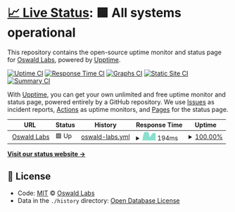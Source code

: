 # [📈 Live Status](https://status.oswaldlabs.com): <!--live status--> **🟩 All systems operational**

This repository contains the open-source uptime monitor and status page for [Oswald Labs](https://oswaldlabs.com), powered by [Upptime](https://github.com/upptime/upptime).

[![Uptime CI](https://github.com/koj-co/upptime/workflows/Uptime%20CI/badge.svg)](https://github.com/koj-co/upptime/actions?query=workflow%3A%22Uptime+CI%22)
[![Response Time CI](https://github.com/koj-co/upptime/workflows/Response%20Time%20CI/badge.svg)](https://github.com/koj-co/upptime/actions?query=workflow%3A%22Response+Time+CI%22)
[![Graphs CI](https://github.com/koj-co/upptime/workflows/Graphs%20CI/badge.svg)](https://github.com/koj-co/upptime/actions?query=workflow%3A%22Graphs+CI%22)
[![Static Site CI](https://github.com/koj-co/upptime/workflows/Static%20Site%20CI/badge.svg)](https://github.com/koj-co/upptime/actions?query=workflow%3A%22Static+Site+CI%22)
[![Summary CI](https://github.com/koj-co/upptime/workflows/Summary%20CI/badge.svg)](https://github.com/koj-co/upptime/actions?query=workflow%3A%22Summary+CI%22)

With [Upptime](https://upptime.js.org), you can get your own unlimited and free uptime monitor and status page, powered entirely by a GitHub repository. We use [Issues](https://github.com/OswaldLabsOpenSource/status/issues) as incident reports, [Actions](https://github.com/OswaldLabsOpenSource/status/actions) as uptime monitors, and [Pages](https://status.oswaldlabs.com) for the status page.

<!--start: status pages-->
<!-- This summary is generated by Upptime (https://github.com/upptime/upptime) -->
<!-- Do not edit this manually, your changes will be overwritten -->
<!-- prettier-ignore -->
| URL | Status | History | Response Time | Uptime |
| --- | ------ | ------- | ------------- | ------ |
| <img alt="" src="https://icons.duckduckgo.com/ip3/oswaldlabs.com.ico" height="13"> [Oswald Labs](https://oswaldlabs.com) | 🟩 Up | [oswald-labs.yml](https://github.com/OswaldLabsOpenSource/status/commits/HEAD/history/oswald-labs.yml) | <details><summary><img alt="Response time graph" src="./graphs/oswald-labs/response-time-week.png" height="20"> 194ms</summary><br><a href="https://status.oswaldlabs.com/history/oswald-labs"><img alt="Response time 210" src="https://img.shields.io/endpoint?url=https%3A%2F%2Fraw.githubusercontent.com%2FOswaldLabsOpenSource%2Fstatus%2FHEAD%2Fapi%2Foswald-labs%2Fresponse-time.json"></a><br><a href="https://status.oswaldlabs.com/history/oswald-labs"><img alt="24-hour response time 194" src="https://img.shields.io/endpoint?url=https%3A%2F%2Fraw.githubusercontent.com%2FOswaldLabsOpenSource%2Fstatus%2FHEAD%2Fapi%2Foswald-labs%2Fresponse-time-day.json"></a><br><a href="https://status.oswaldlabs.com/history/oswald-labs"><img alt="7-day response time 194" src="https://img.shields.io/endpoint?url=https%3A%2F%2Fraw.githubusercontent.com%2FOswaldLabsOpenSource%2Fstatus%2FHEAD%2Fapi%2Foswald-labs%2Fresponse-time-week.json"></a><br><a href="https://status.oswaldlabs.com/history/oswald-labs"><img alt="30-day response time 198" src="https://img.shields.io/endpoint?url=https%3A%2F%2Fraw.githubusercontent.com%2FOswaldLabsOpenSource%2Fstatus%2FHEAD%2Fapi%2Foswald-labs%2Fresponse-time-month.json"></a><br><a href="https://status.oswaldlabs.com/history/oswald-labs"><img alt="1-year response time 209" src="https://img.shields.io/endpoint?url=https%3A%2F%2Fraw.githubusercontent.com%2FOswaldLabsOpenSource%2Fstatus%2FHEAD%2Fapi%2Foswald-labs%2Fresponse-time-year.json"></a></details> | <details><summary><a href="https://status.oswaldlabs.com/history/oswald-labs">100.00%</a></summary><a href="https://status.oswaldlabs.com/history/oswald-labs"><img alt="All-time uptime 99.99%" src="https://img.shields.io/endpoint?url=https%3A%2F%2Fraw.githubusercontent.com%2FOswaldLabsOpenSource%2Fstatus%2FHEAD%2Fapi%2Foswald-labs%2Fuptime.json"></a><br><a href="https://status.oswaldlabs.com/history/oswald-labs"><img alt="24-hour uptime 100.00%" src="https://img.shields.io/endpoint?url=https%3A%2F%2Fraw.githubusercontent.com%2FOswaldLabsOpenSource%2Fstatus%2FHEAD%2Fapi%2Foswald-labs%2Fuptime-day.json"></a><br><a href="https://status.oswaldlabs.com/history/oswald-labs"><img alt="7-day uptime 100.00%" src="https://img.shields.io/endpoint?url=https%3A%2F%2Fraw.githubusercontent.com%2FOswaldLabsOpenSource%2Fstatus%2FHEAD%2Fapi%2Foswald-labs%2Fuptime-week.json"></a><br><a href="https://status.oswaldlabs.com/history/oswald-labs"><img alt="30-day uptime 100.00%" src="https://img.shields.io/endpoint?url=https%3A%2F%2Fraw.githubusercontent.com%2FOswaldLabsOpenSource%2Fstatus%2FHEAD%2Fapi%2Foswald-labs%2Fuptime-month.json"></a><br><a href="https://status.oswaldlabs.com/history/oswald-labs"><img alt="1-year uptime 100.00%" src="https://img.shields.io/endpoint?url=https%3A%2F%2Fraw.githubusercontent.com%2FOswaldLabsOpenSource%2Fstatus%2FHEAD%2Fapi%2Foswald-labs%2Fuptime-year.json"></a></details>

<!--end: status pages-->

[**Visit our status website →**](https://status.oswaldlabs.com)

## 📄 License

- Code: [MIT](./LICENSE) © [Oswald Labs](https://oswaldlabs.com)
- Data in the `./history` directory: [Open Database License](https://opendatacommons.org/licenses/odbl/1-0/)
